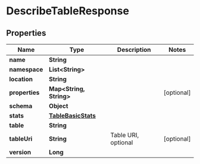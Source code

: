 

# DescribeTableResponse


## Properties

| Name | Type | Description | Notes |
|------------ | ------------- | ------------- | -------------|
|**name** | **String** |  |  |
|**namespace** | **List&lt;String&gt;** |  |  |
|**location** | **String** |  |  |
|**properties** | **Map&lt;String, String&gt;** |  |  [optional] |
|**schema** | **Object** |  |  |
|**stats** | [**TableBasicStats**](TableBasicStats.md) |  |  |
|**table** | **String** |  |  |
|**tableUri** | **String** | Table URI, optional |  [optional] |
|**version** | **Long** |  |  |



